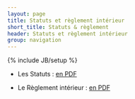 ```yaml
---
layout: page
title: Statuts et règlement intérieur
short_title: Statuts & règlement
header: Statuts et règlement intérieur
group: navigation
---
```

{% include JB/setup %}

* Les Statuts : [en PDF](assets/files/statuts_teleragno.pdf)

* Le Règlement intérieur : [en PDF](assets/files/reglement_teleragno.pdf)

